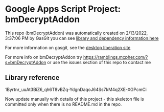 # Google Apps Script Project: bmDecryptAddon
This repo (bmDecryptAddon) was automatically created on 2/13/2022, 3:37:06 PM by GasGit
you can see [library and dependency information here](dependencies.md)

For more information on gasgit, see the [desktop liberation site](https://ramblings.mcpher.com/drive-sdk-and-github/migrategasgit/ "desktop liberation")

For more info on bmDecryptAddon try https://ramblings.mcpher.com/?s=bmDecryptAddon or use the issues section of this repo to contact me
## Library reference
1Byrtnr_uuAt3BiZ6_qh6T8vBZq-YdgnDaqoJ64Ss7kM4q2XE-XGPcmCi

Now update manually with details of this project - this skeleton file is committed only when there is no README.md in the repo.